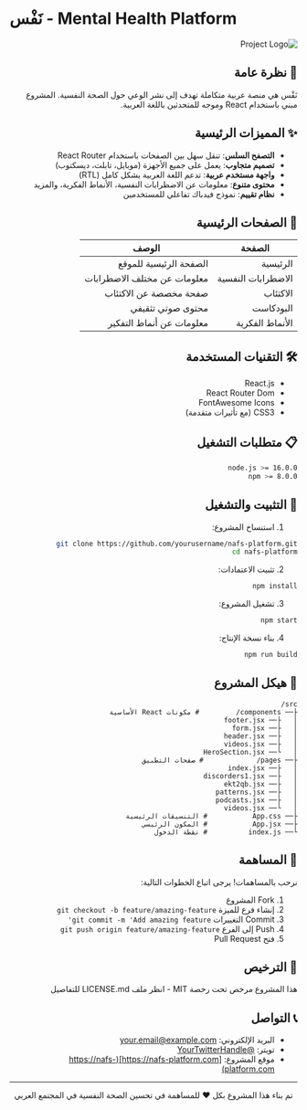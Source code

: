 


# نَفْس - Mental Health Platform

<div dir="rtl">

![Project Logo](./src/assets/images/logo3.png)

## 🌟 نظرة عامة
نَفْس هي منصة عربية متكاملة تهدف إلى نشر الوعي حول الصحة النفسية. المشروع مبني باستخدام React وموجه للمتحدثين باللغة العربية.

## ✨ المميزات الرئيسية

- **التصفح السلس**: تنقل سهل بين الصفحات باستخدام React Router
- **تصميم متجاوب**: يعمل على جميع الأجهزة (موبايل، تابلت، ديسكتوب)
- **واجهة مستخدم عربية**: تدعم اللغة العربية بشكل كامل (RTL)
- **محتوى متنوع**: معلومات عن الاضطرابات النفسية، الأنماط الفكرية، والمزيد
- **نظام تقييم**: نموذج فيدباك تفاعلي للمستخدمين

## 📑 الصفحات الرئيسية

| الصفحة | الوصف |
|--------|--------|
| الرئيسية | الصفحة الرئيسية للموقع |
| الاضطرابات النفسية | معلومات عن مختلف الاضطرابات |
| الاكتئاب | صفحة مخصصة عن الاكتئاب |
| البودكاست | محتوى صوتي تثقيفي |
| الأنماط الفكرية | معلومات عن أنماط التفكير |

## 🛠 التقنيات المستخدمة

- React.js
- React Router Dom
- FontAwesome Icons
- CSS3 (مع تأثيرات متقدمة)

## 📋 متطلبات التشغيل

```bash
node.js >= 16.0.0
npm >= 8.0.0
```

## 🚀 التثبيت والتشغيل

1. استنساخ المشروع:
```bash
git clone https://github.com/yourusername/nafs-platform.git
cd nafs-platform
```

2. تثبيت الاعتمادات:
```bash
npm install
```

3. تشغيل المشروع:
```bash
npm start
```

4. بناء نسخة الإنتاج:
```bash
npm run build
```

## 📁 هيكل المشروع

```
src/
├── components/         # مكونات React الأساسية
│   ├── footer.jsx
│   ├── form.jsx
│   ├── header.jsx
│   ├── videos.jsx
│   └── HeroSection.jsx
├── pages/             # صفحات التطبيق
│   ├── index.jsx
│   ├── discorders1.jsx
│   ├── ekt2qb.jsx
│   ├── patterns.jsx
│   ├── podcasts.jsx
│   └── videos.jsx
├── App.css           # التنسيقات الرئيسية
├── App.jsx           # المكون الرئيسي
└── index.js          # نقطة الدخول
```

## 🤝 المساهمة

نرحب بالمساهمات! يرجى اتباع الخطوات التالية:

1. Fork المشروع
2. إنشاء فرع للميزة `git checkout -b feature/amazing-feature`
3. Commit التغييرات `git commit -m 'Add amazing feature'`
4. Push إلى الفرع `git push origin feature/amazing-feature`
5. فتح Pull Request

## 📝 الترخيص

هذا المشروع مرخص تحت رخصة MIT - انظر ملف LICENSE.md للتفاصيل

## 📞 التواصل

- البريد الإلكتروني: your.email@example.com
- تويتر: [@YourTwitterHandle](https://twitter.com/YourTwitterHandle)
- موقع المشروع: [https://nafs-platform.com](https://nafs-platform.com)

</div>

---

<div align="center">
تم بناء هذا المشروع بكل ❤️ للمساهمة في تحسين الصحة النفسية في المجتمع العربي
</div>